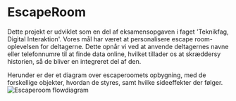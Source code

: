 # EscapeRoom
Dette projekt er udviklet som en del af eksamensopgaven i faget 'Teknikfag, Digital Interaktion'. Vores mål har været at personalisere escape room-oplevelsen for deltagerne. Dette opnår vi ved at anvende deltagernes navne eller telefonnumre til at finde data online, hvilket tillader os at skræddersy historien, så de bliver en integreret del af den.

Herunder er der et diagram over escaperoomets opbygning, med de forskellige objekter, hvordan de styres, samt hvilke sideeffekter der følger.
![Escaperoom flowdiagram](https://github.com/mmmaaddss/EscapeRoom/blob/main/Gruppe%201%2C%20i%20får%20en%2012!.jpg)

